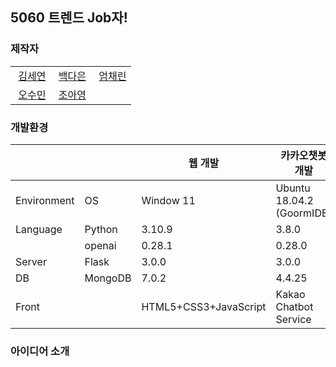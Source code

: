 ## 5060 트렌드 Job자!
### 제작자
<table>
  <tr>
    <td>
      <img href="https://avatars.githubusercontent.com/u/139933043?v=4">
      <a href="https://github.com/seyeon78">김세연</a>
    </td>
    <td>
      <img href="https://avatars.githubusercontent.com/u/70556627?v=4">
      <a href="https://github.com/nuebaek">백다은</a>
    </td>
    <td>
      <img href="https://avatars.githubusercontent.com/u/113615912?v=4">
      <a href="https://github.com/cloveomr">엄채린</a>
    </td>
  </tr>
  <tr>
    <td>
      <img href="https://avatars.githubusercontent.com/u/91663112?v=4">
      <a href="https://github.com/HopesofApril">오수민</a>
    </td>
    <td>
      <img href="">
      <a href="https://github.com/cAhyoung">조아영</a>
    </td>
  </tr>
</table>

### 개발환경
|||웹 개발|카카오챗봇 개발|
|---|---|---|---|
|Environment|OS|Window 11|Ubuntu 18.04.2 (GoormIDE)|
|Language|Python|3.10.9|3.8.0|
||openai|0.28.1|0.28.0|
|Server|Flask|3.0.0|3.0.0|
|DB|MongoDB|7.0.2|4.4.25|
|Front||HTML5+CSS3+JavaScript|Kakao Chatbot Service|

### 아이디어 소개
